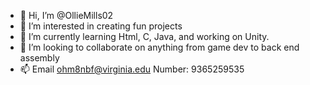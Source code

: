 - 👋 Hi, I’m @OllieMills02
- 👀 I’m interested in creating fun projects
- 🌱 I’m currently learning Html, C, Java, and working on Unity.
- 💞️ I’m looking to collaborate on anything from game dev to back end assembly
- 📫 Email ohm8nbf@virginia.edu Number: 9365259535


